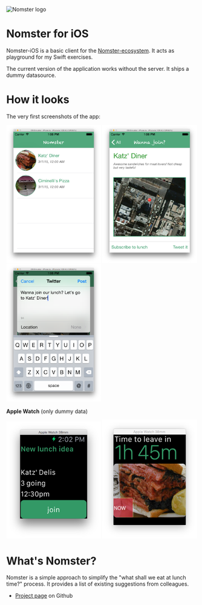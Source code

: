 ![Nomster logo](http://tscholze.github.io/nomster-parent/nomster-logo.png)

Nomster for iOS
=
Nomster-iOS is a basic client for the [Nomster-ecosystem](https://tscholze.github.io/nomster-parent). It acts as playground for my Swift exercises.

The current version of the application works without the server. It ships a dummy datasource.

How it looks
=
The very first screenshots of the app:

<img src="https://raw.githubusercontent.com/tscholze/nomster-ios/master/docs/v0-list.png" alt="List" width="250">

<img src="https://raw.githubusercontent.com/tscholze/nomster-ios/master/docs/v0-detail.png" alt="Detail" width="250">

<img src="https://raw.githubusercontent.com/tscholze/nomster-ios/master/docs/v0-tweet.png" alt="Tweet feature" width="250">

**Apple Watch** (only dummy data)

<img src="https://raw.githubusercontent.com/tscholze/nomster-ios/master/docs/v0-watch-main.png" alt="Watch Main UI" width="250">

<img src="https://raw.githubusercontent.com/tscholze/nomster-ios/master/docs/v0-watch-glance.png" alt="Watch Glance" width="250">

What's Nomster?
==
Nomster is a simple approach to simplify the "what shall we eat at lunch time?" process. It provides a list of existing suggestions from colleagues.

* [Project page](https://tscholze.github.io/nomster-parent) on Github
